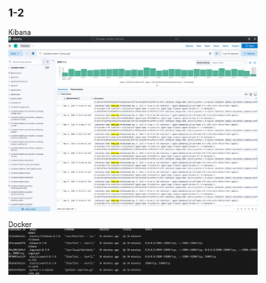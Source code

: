 ## 1-2

Kibana
![Kibana](https://github.com/GrizzlikovOleg/Netology/blob/main/tasks_monitoring/mo_3/Kibana.png)

Docker
![Docker](https://github.com/GrizzlikovOleg/Netology/blob/main/tasks_monitoring/mo_3/DockerPS.png)
